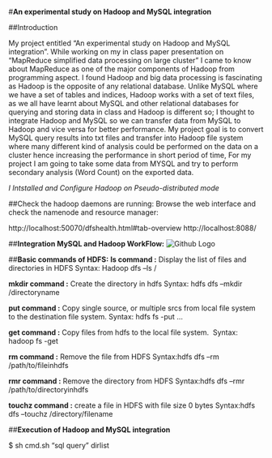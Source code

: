 #**An experimental study on Hadoop and MySQL integration**

##Introduction

My project entitled “An experimental study on Hadoop and MySQL integration”. While working on my in class paper presentation on “MapReduce simplified data processing on large cluster” I came to know about MapReduce as one of the major components of Hadoop from programming aspect. I found Hadoop and big data processing is fascinating as Hadoop is the opposite of any relational database. Unlike MySQL where we have a set of tables and indices, Hadoop works with a set of text files, as we all have learnt about MySQL and other relational databases for querying and storing data in class and Hadoop is different so; I thought to integrate Hadoop and MySQL so we can transfer data from MySQL to Hadoop and vice versa for better performance. My project goal is to convert MySQL query results into txt files and transfer into Hadoop file system where many different kind of analysis could be performed on the data on a cluster hence increasing the performance in short period of time, For my project I am going to take some data from MYSQL and try to perform secondary analysis (Word Count) on the exported data. 

*I Intstalled and Configure Hadoop on Pseudo-distributed mode*

##Check the hadoop daemons are running:
Browse the web interface and check the namenode and resource manager:

http://localhost:50070/dfshealth.html#tab-overview
http://localhost:8088/

##**Integration MySQL and Hadoop WorkFlow:**
![Github Logo](image/hadoopMySQL.png)

##**Basic commands of HDFS:**
**ls command :** Display the list of files and directories in HDFS
Syntax: Hadoop dfs –ls /

**mkdir command :** Create the directory in hdfs
Syntax: hdfs dfs –mkdir /directoryname  

**put command :** Copy single source, or multiple srcs from local file system to the destination file system. 
Syntax: hdfs fs -put <localsrc> ... <dst> 

**get command :** Copy files from hdfs to the local file system. 
Syntax: hadoop fs -get <src> <localdst> 

**rm command :** Remove the file from HDFS
Syntax:hdfs dfs –rm /path/to/fileinhdfs 

**rmr command :** Remove the directory from HDFS
Syntax:hdfs dfs –rmr  /path/to/directoryinhdfs

**touchz command :** create a file in HDFS with file size 0 bytes
Syntax:hdfs dfs –touchz /directory/filename 


##**Execution of Hadoop and MySQL integration**

$ sh cmd.sh “sql query” dirlist


